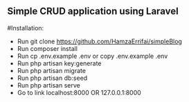 ## Simple CRUD application using Laravel
#Installation:
- Run git clone https://github.com/HamzaErrifai/simpleBlog
- Run composer install
- Run cp .env.example .env or copy .env.example .env
- Run php artisan key:generate
- Run php artisan migrate
- Run php artisan db:seed
- Run php artisan serve
- Go to link localhost:8000 OR 127.0.0.1:8000
